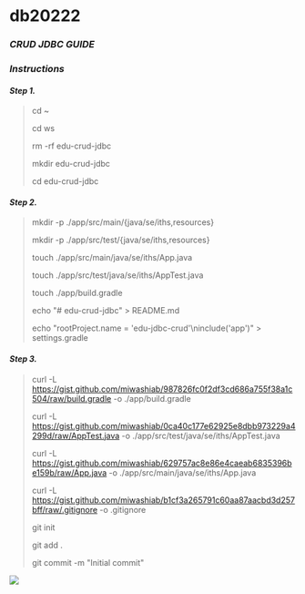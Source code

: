 # db20222

<h3><strong><em>CRUD JDBC GUIDE</em></strong></h3>

<h3><strong><em>Instructions</em></strong></h3>
<h4><strong><em>Step 1.</em></strong></h3>

>cd ~
>
>cd ws
>
>rm -rf edu-crud-jdbc
>
>mkdir edu-crud-jdbc
>
>cd edu-crud-jdbc
>
<h4><strong><em>Step 2.</em></strong></h4>

>mkdir -p ./app/src/main/{java/se/iths,resources}
>
>mkdir -p ./app/src/test/{java/se/iths,resources}
>
>touch ./app/src/main/java/se/iths/App.java
>
>touch ./app/src/test/java/se/iths/AppTest.java
>
>touch ./app/build.gradle
>
>echo "# edu-crud-jdbc" > README.md
>
>echo "rootProject.name = 'edu-jdbc-crud'\ninclude('app')" > settings.gradle
>

<h4><strong><em>Step 3.</em></strong></h4>

>curl -L https://gist.github.com/miwashiab/987826fc0f2df3cd686a755f38a1c504/raw/build.gradle -o ./app/build.gradle
>
>curl -L https://gist.github.com/miwashiab/0ca40c177e62925e8dbb973229a4299d/raw/AppTest.java -o ./app/src/test/java/se/iths/AppTest.java
>
>curl -L https://gist.github.com/miwashiab/629757ac8e86e4caeab6835396be159b/raw/App.java -o ./app/src/main/java/se/iths/App.java
>
>curl -L https://gist.github.com/miwashiab/b1cf3a265791c60aa87aacbd3d257bff/raw/.gitignore -o .gitignore
>
>git init
>
>git add .
>
>git commit -m "Initial commit"

[![](https://mermaid.ink/img/pako:eNp1ULsKwzAM_BWjuf0Bry2FQumSNYuwldTg2MGWh5Dk3-skLn1r0p1Op0MjKK8JJFA4GmwDdrUTuSpOmhyLadrv_fiAlbp5b4UU5IK3Nr5rxw0uZTIs9Fk_6cjBuFacTIh8xY6-Jhd8HczFf7v6JwoqRT3HN-lnkpX9EeRnhoPhodyHHXQUOjQ6f2g1rYFvlJdA5lZTg8lyDbVbpJjYV4NTIDkk2kHqNTKVt4Js0Eaa71BAdjc?type=png)](https://mermaid.live/edit#pako:eNp1ULsKwzAM_BWjuf0Bry2FQumSNYuwldTg2MGWh5Dk3-skLn1r0p1Op0MjKK8JJFA4GmwDdrUTuSpOmhyLadrv_fiAlbp5b4UU5IK3Nr5rxw0uZTIs9Fk_6cjBuFacTIh8xY6-Jhd8HczFf7v6JwoqRT3HN-lnkpX9EeRnhoPhodyHHXQUOjQ6f2g1rYFvlJdA5lZTg8lyDbVbpJjYV4NTIDkk2kHqNTKVt4Js0Eaa71BAdjc)
